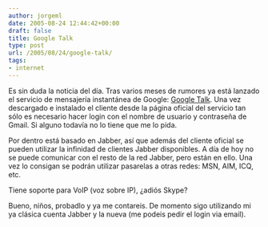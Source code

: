 ```yaml
---
author: jorgeml
date: 2005-08-24 12:44:42+00:00
draft: false
title: Google Talk
type: post
url: /2005/08/24/google-talk/
tags:
- internet
---
```


Es sin duda la noticia del día. Tras varios meses de rumores ya está lanzado el servicio de mensajería instantánea de Google: [Google Talk](http://talk.google.com). Una vez descargado e instalado el cliente desde la página oficial del servicio tan sólo es necesario hacer login con el nombre de usuario y contraseña de Gmail. Si alguno todavía no lo tiene que me lo pida.

Por dentro está basado en Jabber, así que además del cliente oficial se pueden utilizar la infinidad de clientes Jabber disponibles. A día de hoy no se puede comunicar con el resto de la red Jabber, pero están en ello. Una vez lo consigan se podrán utilizar pasarelas a otras redes: MSN, AIM, ICQ, etc.

Tiene soporte para VoIP (voz sobre IP), ¿adiós Skype?

Bueno, niños, probadlo y ya me contareis. De momento sigo utilizando mi ya clásica cuenta Jabber y la nueva (me podeis pedir el login via email).
